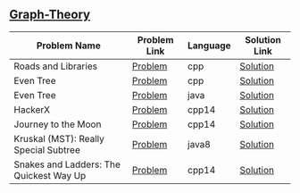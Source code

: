 ## [Graph-Theory](https://www.hackerrank.com/domains/algorithms/graph-theory)

Problem Name|Problem Link|Language|Solution Link
---|---|---|---
Roads and Libraries|[Problem](https://www.hackerrank.com/challenges/torque-and-development/problem)|cpp|[Solution](./torque-and-development.cpp)
Even Tree|[Problem](https://www.hackerrank.com/challenges/even-tree/problem)|cpp|[Solution](./even-tree.cpp)
Even Tree|[Problem](https://www.hackerrank.com/challenges/even-tree/problem)|java|[Solution](./Even-Tree.java)
HackerX|[Problem](https://www.hackerrank.com/challenges/missile-defend/problem)|cpp14|[Solution](./missile-defend.cpp)
Journey to the Moon|[Problem](https://www.hackerrank.com/challenges/journey-to-the-moon/problem)|cpp14|[Solution](./journey-to-the-moon.cpp)
Kruskal (MST): Really Special Subtree|[Problem](https://www.hackerrank.com/challenges/kruskalmstrsub/problem)|java8|[Solution](./Kruskal-(MST):-Really-Special-Subtree.java)
Snakes and Ladders: The Quickest Way Up|[Problem](https://www.hackerrank.com/challenges/the-quickest-way-up/problem)|cpp14|[Solution](./the-quickest-way-up.cpp)
